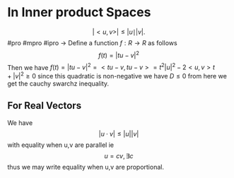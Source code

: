 # In Inner product Spaces
$$
|<u,v>| \leq |u\mid |v|.
$$
#pro #mpro #ipro -> Define a function $f : R \to R$ as follows 
$$
f(t)=\lvert tu - v \rvert ^2
$$
Then we have $f(t)=|tu-v|^2= <tu-v,tu-v> = t^2 |u|^2 - 2 <u,v>t + |v|^2 \geq 0$ since this quadratic is non-negative we have $D \leq 0$ from here we get the cauchy swarchz inequality.

## For Real Vectors
We have
$$
|u \cdot v| \leq |u| |v|
$$
with equality when u,v are parallel ie 
$$
u = cv, \exists c
$$
thus we may write equality when u,v are proportional.